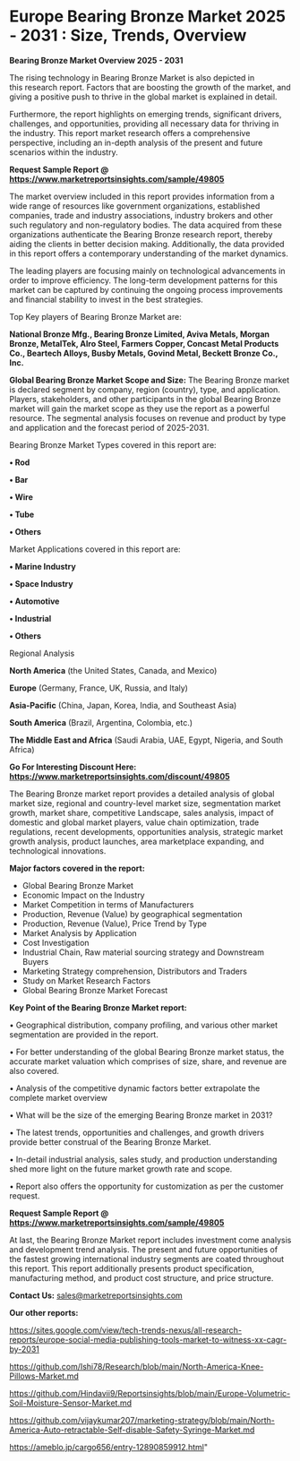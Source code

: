 # Europe Bearing Bronze Market 2025 - 2031 : Size, Trends, Overview

<Strong> Bearing Bronze Market Overview 2025 - 2031</strong>

The rising technology in Bearing Bronze Market is also depicted in this research report. Factors that are boosting the growth of the market, and giving a positive push to thrive in the global market is explained in detail.

Furthermore, the report highlights on emerging trends, significant drivers, challenges, and opportunities, providing all necessary data for thriving in the industry. This report market research offers a comprehensive perspective, including an in-depth analysis of the present and future scenarios within the industry.

<strong>Request Sample Report @ <a href=https://www.marketreportsinsights.com/sample/49805>https://www.marketreportsinsights.com/sample/49805</a></strong>

The market overview included in this report provides information from a wide range of resources like government organizations, established companies, trade and industry associations, industry brokers and other such regulatory and non-regulatory bodies. The data acquired from these organizations authenticate the Bearing Bronze research report, thereby aiding the clients in better decision making. Additionally, the data provided in this report offers a contemporary understanding of the market dynamics.

The leading players are focusing mainly on technological advancements in order to improve efficiency. The long-term development patterns for this market can be captured by continuing the ongoing process improvements and financial stability to invest in the best strategies.

Top Key players of Bearing Bronze Market are:

<strong>National Bronze Mfg., Bearing Bronze Limited, Aviva Metals, Morgan Bronze, MetalTek, Alro Steel, Farmers Copper, Concast Metal Products Co., Beartech Alloys, Busby Metals, Govind Metal, Beckett Bronze Co., Inc.</strong>

<strong><b>Global Bearing Bronze Market Scope and Size:</b></strong>
The Bearing Bronze market is declared segment by company, region (country), type, and application. Players, stakeholders, and other participants in the global Bearing Bronze market will gain the market scope as they use the report as a powerful resource. The segmental analysis focuses on revenue and product by type and application and the forecast period of 2025-2031.

Bearing Bronze Market Types covered in this report are:

<strong>•  Rod

•  Bar

•  Wire

•  Tube

•  Others</strong>

Market Applications covered in this report are:

<strong>•  Marine Industry

•  Space Industry

•  Automotive

•  Industrial

•  Others</strong> 

Regional Analysis

<strong>North America</strong> (the United States, Canada, and Mexico)

<strong>Europe</strong> (Germany, France, UK, Russia, and Italy)

<strong>Asia-Pacific</strong> (China, Japan, Korea, India, and Southeast Asia)

<strong>South America</strong> (Brazil, Argentina, Colombia, etc.)

<strong>The Middle East and Africa</strong> (Saudi Arabia, UAE, Egypt, Nigeria, and South Africa)

<strong>Go For Interesting Discount Here: <a href=https://www.marketreportsinsights.com/discount/49805>https://www.marketreportsinsights.com/discount/49805</a></strong>

The Bearing Bronze market report provides a detailed analysis of global market size, regional and country-level market size, segmentation market growth, market share, competitive Landscape, sales analysis, impact of domestic and global market players, value chain optimization, trade regulations, recent developments, opportunities analysis, strategic market growth analysis, product launches, area marketplace expanding, and technological innovations.

<strong><b>Major factors covered in the report:</b></strong>
<ul>
  <li>Global Bearing Bronze Market </li>
  <li>Economic Impact on the Industry</li>
  <li>Market Competition in terms of Manufacturers</li>
  <li>Production, Revenue (Value) by geographical segmentation</li>
  <li>Production, Revenue (Value), Price Trend by Type</li>
  <li>Market Analysis by Application</li>
  <li>Cost Investigation</li>
  <li>Industrial Chain, Raw material sourcing strategy and Downstream Buyers</li>
  <li>Marketing Strategy comprehension, Distributors and Traders</li>
  <li>Study on Market Research Factors</li>
  <li>Global Bearing Bronze Market Forecast</li>
</ul>

<strong><b>Key Point of the Bearing Bronze Market report:</b></strong>

• Geographical distribution, company profiling, and various other market segmentation are provided in the report.

• For better understanding of the global Bearing Bronze market status, the accurate market valuation which comprises of size, share, and revenue are also covered.

• Analysis of the competitive dynamic factors better extrapolate the complete market overview

• What will be the size of the emerging Bearing Bronze market in 2031?

• The latest trends, opportunities and challenges, and growth drivers provide better construal of the Bearing Bronze Market.

• In-detail industrial analysis, sales study, and production understanding shed more light on the future market growth rate and scope.

• Report also offers the opportunity for customization as per the customer request.

<strong>Request Sample Report @ <a href=https://www.marketreportsinsights.com/sample/49805>https://www.marketreportsinsights.com/sample/49805</a></strong>

At last, the Bearing Bronze Market report includes investment come analysis and development trend analysis. The present and future opportunities of the fastest growing international industry segments are coated throughout this report. This report additionally presents product specification, manufacturing method, and product cost structure, and price structure.

<strong>Contact Us:</strong>
sales@marketreportsinsights.com

<strong>Our other reports:</strong>

<a href=https://sites.google.com/view/tech-trends-nexus/all-research-reports/europe-social-media-publishing-tools-market-to-witness-xx-cagr-by-2031>https://sites.google.com/view/tech-trends-nexus/all-research-reports/europe-social-media-publishing-tools-market-to-witness-xx-cagr-by-2031</a>

<a href=https://github.com/Ishi78/Research/blob/main/North-America-Knee-Pillows-Market.md>https://github.com/Ishi78/Research/blob/main/North-America-Knee-Pillows-Market.md</a>

<a href=https://github.com/Hindavii9/Reportsinsights/blob/main/Europe-Volumetric-Soil-Moisture-Sensor-Market.md>https://github.com/Hindavii9/Reportsinsights/blob/main/Europe-Volumetric-Soil-Moisture-Sensor-Market.md</a>

<a href=https://github.com/vijaykumar207/marketing-strategy/blob/main/North-America-Auto-retractable-Self-disable-Safety-Syringe-Market.md>https://github.com/vijaykumar207/marketing-strategy/blob/main/North-America-Auto-retractable-Self-disable-Safety-Syringe-Market.md</a>

<a href=https://ameblo.jp/cargo656/entry-12890859912.html>https://ameblo.jp/cargo656/entry-12890859912.html</a>"
